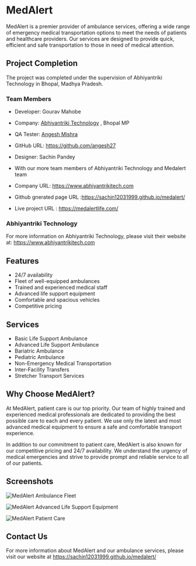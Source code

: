 
# MedAlert

MedAlert is a premier provider of ambulance services, offering a wide range of emergency medical transportation options to meet the needs of patients and healthcare providers. Our services are designed to provide quick, efficient and safe transportation to those in need of medical attention. 


## Project Completion

The project was completed under the supervision of Abhiyantriki Technology in Bhopal, Madhya Pradesh. 

### Team Members

- Developer:  Gourav Mahobe
- Company: [Abhiyantriki Technology](https://www.abhiyantrikitech.com) , Bhopal MP
- QA Tester: [Angesh Mishra](https://github.com/angesh27)
- GitHub URL: https://github.com/angesh27
- Designer: Sachin Pandey


- With our more team members of Abhiyantriki Technology and Medalert team
- Company URL: https://www.abhiyantrikitech.com
- Github gnerated page URL :https://sachin12031999.github.io/medalert/ 
- Live project URL : https://medalertlife.com/

### Abhiyantriki Technology

For more information on Abhiyantriki Technology, please visit their website at: https://www.abhiyantrikitech.com

## Features

- 24/7 availability
- Fleet of well-equipped ambulances
- Trained and experienced medical staff
- Advanced life support equipment 
- Comfortable and spacious vehicles
- Competitive pricing

## Services

- Basic Life Support Ambulance
- Advanced Life Support Ambulance
- Bariatric Ambulance
- Pediatric Ambulance
- Non-Emergency Medical Transportation
- Inter-Facility Transfers
- Stretcher Transport Services

## Why Choose MedAlert?

At MedAlert, patient care is our top priority. Our team of highly trained and experienced medical professionals are dedicated to providing the best possible care to each and every patient. We use only the latest and most advanced medical equipment to ensure a safe and comfortable transport experience.

In addition to our commitment to patient care, MedAlert is also known for our competitive pricing and 24/7 availability. We understand the urgency of medical emergencies and strive to provide prompt and reliable service to all of our patients.

## Screenshots

![MedAlert Ambulance Fleet](screenshots/pc.png)

![MedAlert Advanced Life Support Equipment](screenshots/mobilephone.png)

![MedAlert Patient Care](screenshots/update.png)

## Contact Us

For more information about MedAlert and our ambulance services, please visit our website at https://sachin12031999.github.io/medalert/  


